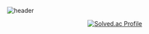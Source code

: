 ![header](https://capsule-render.vercel.app/api?type=slice&color=0:6DFFFD,100:0077FF&height=250&section=header&text=Fly%20Penguin🐧&fontSize=90&fontColor=C0F7FF)

<!--
**Seung-0208/Seung-0208** is a ✨ _special_ ✨ repository because its `README.md` (this file) appears on your GitHub profile.

Here are some ideas to get you started:

- 🔭 I’m currently working on ...
- 🌱 I’m currently learning ...
- 👯 I’m looking to collaborate on ...
- 🤔 I’m looking for help with ...
- 💬 Ask me about ...
- 📫 How to reach me: ...
- 😄 Pronouns: ...
- ⚡ Fun fact: ...
-->

<!--<div align="center">![Anurag's GitHub stats](https://github-readme-stats.vercel.app/api?username=Seung-0208&show_icons=true&theme=graywhite) <br/></div>-->
<div align="center">
  
[![Solved.ac Profile](http://mazassumnida.wtf/api/v2/generate_badge?boj=esybd02)](https://solved.ac/esybd02/) 

</div>
